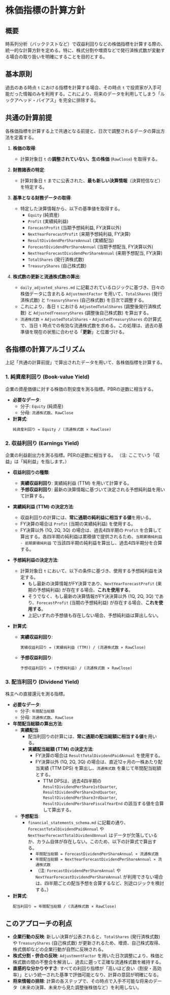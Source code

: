 # 株価指標の計算方針

## 概要

時系列分析（バックテストなど）で収益利回りなどの株価指標を計算する際の、統一的な計算方針を定める。特に、株式分割や増資などで発行済株式数が変動する場合の取り扱いを明確にすることを目的とする。

## 基本原則

過去のある時点 `t` における指標を計算する場合、その時点 `t` で投資家が入手可能だった情報のみを利用する。これにより、将来のデータを利用してしまう「ルックアヘッド・バイアス」を完全に排除する。

## 共通の計算前提

各株価指標を計算する上で共通となる前提と、日次で調整されるデータの算出方法を定義する。

1. **株価の取得**:
   * 計算対象日 `t` の**調整されていない、生の株価** (`RawClose`) を取得する。

2. **財務諸表の特定**:
   * 計算対象日 `t` までに公表された、**最も新しい決算情報**（決算短信など）を特定する。

3. **基準となる財務データの取得**:
   * 特定した決算情報から、以下の基準値を取得する。
      * `Equity` (純資産)
      * `Profit` (実績純利益)
      * `ForecastProfit` (当期予想純利益, FY決算以外)
      * `NextYearForecastProfit` (来期予想純利益, FY決算)
      * `ResultDividendPerShareAnnual` (実績配当)
      * `ForecastDividendPerShareAnnual` (当期予想配当, FY決算以外)
      * `NextYearForecastDividendPerShareAnnual` (来期予想配当, FY決算)
      * `TotalShares` (発行済株式数)
      * `TreasuryShares` (自己株式数)

4. **株式数の更新と流通株式数の算出**:
   * `daily_adjusted_shares.md` に記載されているロジックに基づき、日々の株価データに含まれる `AdjustmentFactor` を用いて、`TotalShares` (発行済株式数) と `TreasuryShares` (自己株式数) を日次で調整する。
   * これにより、各日 `t` における `AdjustedTotalShares` (調整後発行済株式数) と `AdjustedTreasuryShares` (調整後自己株式数) を算出する。
   * `流通株式数` = `AdjustedTotalShares` - `AdjustedTreasuryShares` の計算式で、当日 `t` 時点での有効な流通株式数を求める。この処理は、過去の基準値を現在の状態に合わせる「**更新**」と位置づける。

## 各指標の計算アルゴリズム

上記「共通の計算前提」で算出されたデータを用いて、各株価指標を計算する。

### 1. 純資産利回り (Book-value Yield)

企業の資産価値に対する株価の割安度を測る指標。PBRの逆数に相当する。

* **必要なデータ**:
  * 分子: `Equity` (純資産)
  * 分母: `流通株式数`、`RawClose`
* **計算式**:
  ```
  純資産利回り = Equity / (流通株式数 × RawClose)
  ```

### 2. 収益利回り (Earnings Yield)

企業の利益創出力を測る指標。PERの逆数に相当する。
（注: ここでいう「収益」は「純利益」を指します。）

* **収益利回りの種類**:
  * **実績収益利回り**: 実績純利益 (TTM) を用いて計算する。
  * **予想収益利回り**: 最新の決算情報に基づいて決定される予想純利益を用いて計算する。

* **実績純利益 (TTM) の決定方法**:
  * 収益利回りの計算には、**常に通期の純利益に相当する値**を用いる。
  * FY決算の場合は `Profit` (当期の実績純利益) を使用する。
  * FY決算以外 (1Q, 2Q, 3Q) の場合は、過去4四半期の `Profit` を合算して算出する。各四半期の純利益は累積値で提供されるため、`当期累積純利益 - 前期累積純利益` で当該四半期の純利益を算出し、過去4四半期分を合算する。

* **予想純利益の決定方法**:
  * 計算対象日 `t` において、以下の条件に基づき、使用する予想純利益を決定する。
    * もし最新の決算情報がFY決算であり、`NextYearForecastProfit` (来期の予想純利益) が存在する場合、**これを使用する**。
    * そうでなく、もし最新の決算情報がFY決決算以外 (1Q, 2Q, 3Q) であり、`ForecastProfit` (当期の予想純利益) が存在する場合、**これを使用する**。
    * 上記いずれの予想値も存在しない場合、予想純利益は算出しない。

* **計算式**:
  * **実績収益利回り**:
    ```
    実績収益利回り = (実績純利益 (TTM)) / (流通株式数 × RawClose)
    ```
  * **予想収益利回り**:
    ```
    予想収益利回り = (予想純利益) / (流通株式数 × RawClose)
    ```

### 3. 配当利回り (Dividend Yield)

株主への直接還元を測る指標。

* **必要なデータ**:
  * 分子: `年間配当総額`
  * 分母: `流通株式数`、`RawClose`
* **年間配当総額の算出方法**:
  * **実績配当**:
    * 配当利回りの計算には、**常に通期の配当総額に相当する値**を用いる。
    * **実績配当総額 (TTM) の決定方法**:
      * FY決算の場合は `ResultTotalDividendPaidAnnual` を使用する。
      * FY決算以外 (1Q, 2Q, 3Q) の場合は、直近12ヶ月の一株あたり配当実績 (TTM DPS) を算出し、`流通株式数` を乗じて年間配当総額とする。
        * TTM DPSは、過去4四半期の `ResultDividendPerShare1stQuarter`, `ResultDividendPerShare2ndQuarter`, `ResultDividendPerShare3rdQuarter`, `ResultDividendPerShareFiscalYearEnd` の該当する値を合算して算出する。
  * **予想配当**:
    * `financial_statements_schema.md` に記載の通り、`ForecastTotalDividendPaidAnnual` や `NextYearForecastTotalDividendAnnual` はデータが欠落しているか、カラム自体が存在しない。このため、以下の計算式で算出する。
      * `年間配当総額 = ForecastDividendPerShareAnnual × 流通株式数`
      * `年間配当総額 = NextYearForecastDividendPerShareAnnual × 流通株式数`
      * （注: `ForecastDividendPerShareAnnual` や `NextYearForecastDividendPerShareAnnual` が利用できない場合は、四半期ごとの配当予想を合算するなど、別途ロジックを検討する。）
* **計算式**:
  ```
  配当利回り = 年間配当総額 / (流通株式数 × RawClose)
  ```

## このアプローチの利点

* **企業行動の反映**: 新しい決算が公表されると、`TotalShares` (発行済株式数) や `TreasuryShares` (自己株式数) が更新されるため、増資、自己株式取得、株式償却などの企業行動が自然に反映される。
* **株式分割・併合の反映**: `AdjustmentFactor` を用いた日次調整により、株価と株式数の間の不整合を解消し、過去に遡って正確な流通株式数を維持する。
* **直感的な分かりやすさ**: すべての利回り指標が「高いほど良い（割安・高効率）」という統一された基準で評価可能となり、計算の意図が明確になる。
* **将来情報の排除**: 計算の各ステップで、その時点で入手不可能な将来のデータ（未来の決算、未来から見た調整後株価など）を利用しない。
